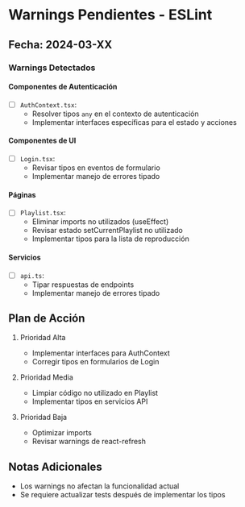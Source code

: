 # Warnings Pendientes - ESLint

## Fecha: 2024-03-XX

### Warnings Detectados

#### Componentes de Autenticación
- [ ] `AuthContext.tsx`: 
  - Resolver tipos `any` en el contexto de autenticación
  - Implementar interfaces específicas para el estado y acciones

#### Componentes de UI
- [ ] `Login.tsx`:
  - Revisar tipos en eventos de formulario
  - Implementar manejo de errores tipado

#### Páginas
- [ ] `Playlist.tsx`:
  - Eliminar imports no utilizados (useEffect)
  - Revisar estado setCurrentPlaylist no utilizado
  - Implementar tipos para la lista de reproducción

#### Servicios
- [ ] `api.ts`:
  - Tipar respuestas de endpoints
  - Implementar manejo de errores tipado

## Plan de Acción

1. Prioridad Alta
   - Implementar interfaces para AuthContext
   - Corregir tipos en formularios de Login

2. Prioridad Media
   - Limpiar código no utilizado en Playlist
   - Implementar tipos en servicios API

3. Prioridad Baja
   - Optimizar imports
   - Revisar warnings de react-refresh

## Notas Adicionales
- Los warnings no afectan la funcionalidad actual
- Se requiere actualizar tests después de implementar los tipos